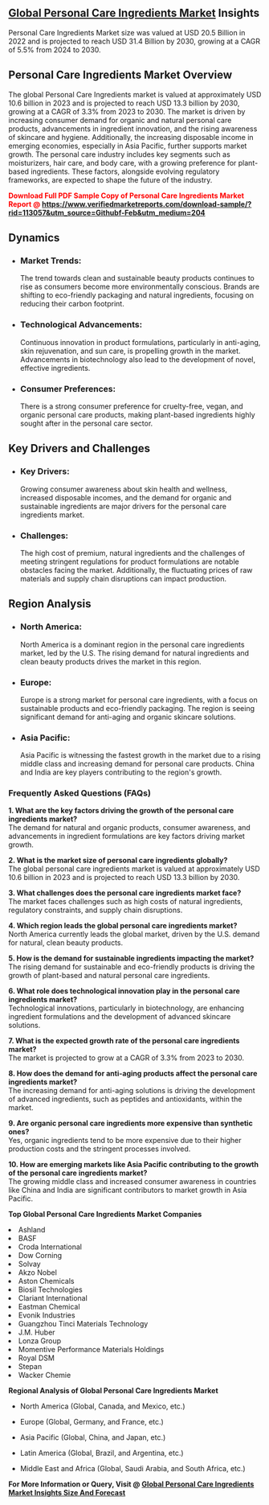 <h2><a href="https://www.verifiedmarketreports.com/download-sample/?rid=113057&amp;utm_source=Githubf&amp;utm_medium=204" target="_blank">Global Personal Care Ingredients Market</a> Insights</h2><p>Personal Care Ingredients Market size was valued at USD 20.5 Billion in 2022 and is projected to reach USD 31.4 Billion by 2030, growing at a CAGR of 5.5% from 2024 to 2030.</p><p> <h2>Personal Care Ingredients Market Overview</h2> <p>The global Personal Care Ingredients market is valued at approximately USD 10.6 billion in 2023 and is projected to reach USD 13.3 billion by 2030, growing at a CAGR of 3.3% from 2023 to 2030. The market is driven by increasing consumer demand for organic and natural personal care products, advancements in ingredient innovation, and the rising awareness of skincare and hygiene. Additionally, the increasing disposable income in emerging economies, especially in Asia Pacific, further supports market growth. The personal care industry includes key segments such as moisturizers, hair care, and body care, with a growing preference for plant-based ingredients. These factors, alongside evolving regulatory frameworks, are expected to shape the future of the industry.</p> <p><strong><p><span class=""><span style="color: #ff0000;"><strong>Download Full PDF Sample Copy of Personal Care Ingredients Market Report</strong> @ </span><a href="https://www.verifiedmarketreports.com/download-sample/?rid=113057&amp;utm_source=Githubf-Feb&amp;utm_medium=204" target="_blank">https://www.verifiedmarketreports.com/download-sample/?rid=113057&amp;utm_source=Githubf-Feb&amp;utm_medium=204</a></span></p></strong></p> <h2>Dynamics</h2> <ul> <li><h3>Market Trends:</h3> The trend towards clean and sustainable beauty products continues to rise as consumers become more environmentally conscious. Brands are shifting to eco-friendly packaging and natural ingredients, focusing on reducing their carbon footprint.</li> <li><h3>Technological Advancements:</h3> Continuous innovation in product formulations, particularly in anti-aging, skin rejuvenation, and sun care, is propelling growth in the market. Advancements in biotechnology also lead to the development of novel, effective ingredients.</li> <li><h3>Consumer Preferences:</h3> There is a strong consumer preference for cruelty-free, vegan, and organic personal care products, making plant-based ingredients highly sought after in the personal care sector.</li> </ul> <h2>Key Drivers and Challenges</h2> <ul> <li><h3>Key Drivers:</h3> Growing consumer awareness about skin health and wellness, increased disposable incomes, and the demand for organic and sustainable ingredients are major drivers for the personal care ingredients market.</li> <li><h3>Challenges:</h3> The high cost of premium, natural ingredients and the challenges of meeting stringent regulations for product formulations are notable obstacles facing the market. Additionally, the fluctuating prices of raw materials and supply chain disruptions can impact production.</li> </ul> <h2>Region Analysis</h2> <ul> <li><h3>North America:</h3> North America is a dominant region in the personal care ingredients market, led by the U.S. The rising demand for natural ingredients and clean beauty products drives the market in this region.</li> <li><h3>Europe:</h3> Europe is a strong market for personal care ingredients, with a focus on sustainable products and eco-friendly packaging. The region is seeing significant demand for anti-aging and organic skincare solutions.</li> <li><h3>Asia Pacific:</h3> Asia Pacific is witnessing the fastest growth in the market due to a rising middle class and increasing demand for personal care products. China and India are key players contributing to the region's growth.</li> </ul> <h3>Frequently Asked Questions (FAQs)</h3> <p><strong>1. What are the key factors driving the growth of the personal care ingredients market?</strong><br> The demand for natural and organic products, consumer awareness, and advancements in ingredient formulations are key factors driving market growth.</p> <p><strong>2. What is the market size of personal care ingredients globally?</strong><br> The global personal care ingredients market is valued at approximately USD 10.6 billion in 2023 and is projected to reach USD 13.3 billion by 2030.</p> <p><strong>3. What challenges does the personal care ingredients market face?</strong><br> The market faces challenges such as high costs of natural ingredients, regulatory constraints, and supply chain disruptions.</p> <p><strong>4. Which region leads the global personal care ingredients market?</strong><br> North America currently leads the global market, driven by the U.S. demand for natural, clean beauty products.</p> <p><strong>5. How is the demand for sustainable ingredients impacting the market?</strong><br> The rising demand for sustainable and eco-friendly products is driving the growth of plant-based and natural personal care ingredients.</p> <p><strong>6. What role does technological innovation play in the personal care ingredients market?</strong><br> Technological innovations, particularly in biotechnology, are enhancing ingredient formulations and the development of advanced skincare solutions.</p> <p><strong>7. What is the expected growth rate of the personal care ingredients market?</strong><br> The market is projected to grow at a CAGR of 3.3% from 2023 to 2030.</p> <p><strong>8. How does the demand for anti-aging products affect the personal care ingredients market?</strong><br> The increasing demand for anti-aging solutions is driving the development of advanced ingredients, such as peptides and antioxidants, within the market.</p> <p><strong>9. Are organic personal care ingredients more expensive than synthetic ones?</strong><br> Yes, organic ingredients tend to be more expensive due to their higher production costs and the stringent processes involved.</p> <p><strong>10. How are emerging markets like Asia Pacific contributing to the growth of the personal care ingredients market?</strong><br> The growing middle class and increased consumer awareness in countries like China and India are significant contributors to market growth in Asia Pacific.</p> </p><p><strong>Top Global Personal Care Ingredients Market Companies</strong></p><div data-test-id=""><p><li>Ashland</li><li> BASF</li><li> Croda International</li><li> Dow Corning</li><li> Solvay</li><li> Akzo Nobel</li><li> Aston Chemicals</li><li> Biosil Technologies</li><li> Clariant International</li><li> Eastman Chemical</li><li> Evonik Industries</li><li> Guangzhou Tinci Materials Technology</li><li> J.M. Huber</li><li> Lonza Group</li><li> Momentive Performance Materials Holdings</li><li> Royal DSM</li><li> Stepan</li><li> Wacker Chemie</li></p><div><strong>Regional Analysis of&nbsp;Global Personal Care Ingredients Market</strong></div><ul><li dir="ltr"><p dir="ltr">North America&nbsp;(Global, Canada, and Mexico, etc.)</p></li><li dir="ltr"><p dir="ltr">Europe (Global, Germany, and France, etc.)</p></li><li dir="ltr"><p dir="ltr">Asia Pacific&nbsp;(Global, China, and Japan, etc.)</p></li><li dir="ltr"><p dir="ltr">Latin America&nbsp;(Global, Brazil, and Argentina, etc.)</p></li><li dir="ltr">Middle East and Africa&nbsp;(Global, Saudi Arabia, and South Africa, etc.)</li></ul><p><strong>For More Information or Query, Visit @&nbsp;</strong><strong><a href="https://www.verifiedmarketreports.com/product/personal-care-ingredients-market/?utm_source=Githubf&amp;utm_medium=204" target="_blank">Global Personal Care Ingredients Market Insights Size And Forecast</a></strong></p></div>
